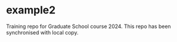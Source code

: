 # example2
Training repo for Graduate School course 2024.  This repo has been synchronised with local copy.
